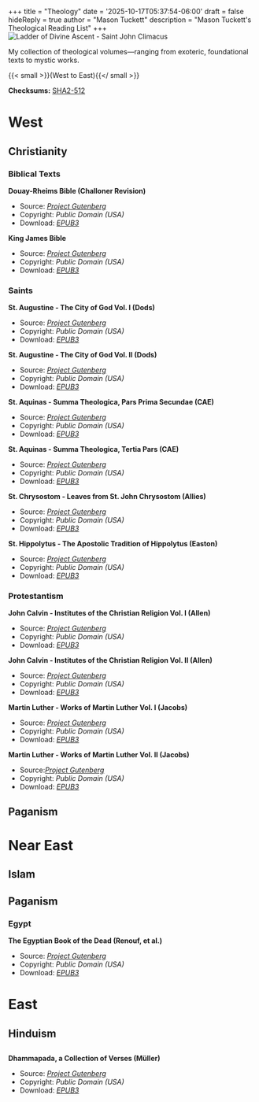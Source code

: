 +++
title =  "Theology"
date = '2025-10-17T05:37:54-06:00'
draft = false
hideReply = true
author = "Mason Tuckett"
description = "Mason Tuckett's Theological Reading List"
+++
![Ladder of Divine Ascent - Saint John Climacus](/images/texts/theology/ladder.webp)

My collection of theological volumes—ranging from exoteric, foundational texts to mystic works.

{{< small >}}(West to East){{</ small >}}

__Checksums:__ [SHA2-512](/texts/theology/SHA2-512.txt)

# West

## Christianity

### Biblical Texts

__Douay-Rheims Bible (Challoner Revision)__

- Source: *[Project Gutenberg](https://www.gutenberg.org/ebooks/8300)*
- Copyright: *Public Domain (USA)*
- Download: *[EPUB3](/texts/theology/Douay_Rheims-The_Bible.epub)*


__King James Bible__

- Source: *[Project Gutenberg](https://www.gutenberg.org/ebooks/10)*
- Copyright: *Public Domain (USA)*
- Download: *[EPUB3](/texts/theology/King_James-The_Bible.epub)*

### Saints

__St. Augustine - The City of God Vol. I (Dods)__

- Source: *[Project Gutenberg](https://www.gutenberg.org/ebooks/45304)*
- Copyright: *Public Domain (USA)*
- Download: *[EPUB3](/texts/theology/Augustine-The_City_of_God1.epub)*

__St. Augustine - The City of God Vol. II (Dods)__

- Source: *[Project Gutenberg](https://www.gutenberg.org/ebooks/45305)*
- Copyright: *Public Domain (USA)*
- Download: *[EPUB3](/texts/theology/Augustine-The_City_of_God2.epub)*

__St. Aquinas - Summa Theologica, Pars Prima Secundae (CAE)__

- Source: *[Project Gutenberg](https://www.gutenberg.org/ebooks/17897)*
- Copyright: *Public Domain (USA)*
- Download: *[EPUB3](/texts/theology/Thomas_Aquinas-Pars_Prima_Secundae.epub)*

__St. Aquinas - Summa Theologica, Tertia Pars (CAE)__

- Source: *[Project Gutenberg](https://www.gutenberg.org/ebooks/19950)*
- Copyright: *Public Domain (USA)*
- Download: *[EPUB3](/texts/theology/Thomas_Aquinas-Tertia_Pars.epub)*

__St. Chrysostom - Leaves from St. John Chrysostom (Allies)__

- Source: *[Project Gutenberg](https://www.gutenberg.org/ebooks/62447)*
- Copyright: *Public Domain (USA)*
- Download: *[EPUB3](/texts/theology/John_Chrysostom-Leaves_from_St._John_Chrysostom.epub)*

__St. Hippolytus - The Apostolic Tradition of Hippolytus (Easton)__

- Source: *[Project Gutenberg](https://www.gutenberg.org/ebooks/61614)*
- Copyright: *Public Domain (USA)*
- Download: *[EPUB3](/texts/theology/Hippolytus_of_Rome-The_Apostolic_Tradition_of_Hippolytus.epub)*

### Protestantism

__John Calvin - Institutes of the Christian Religion Vol. I (Allen)__

- Source: *[Project Gutenberg](https://www.gutenberg.org/ebooks/45001)*
- Copyright: *Public Domain (USA)*
- Download: *[EPUB3](/texts/theology/John_Calvin-Institutes_of_the_Christian_Religion_Vol_1.epub)*

__John Calvin - Institutes of the Christian Religion Vol. II (Allen)__

- Source: *[Project Gutenberg](https://www.gutenberg.org/ebooks/64392)*
- Copyright: *Public Domain (USA)*
- Download: *[EPUB3](/texts/theology/John_Calvin-Institutes_of_the_Christian_Religion_Vol_2.epub)*

__Martin Luther - Works of Martin Luther Vol. I (Jacobs)__

- Source: *[Project Gutenberg](https://www.gutenberg.org/ebooks/31604)*
- Copyright: *Public Domain (USA)*
- Download: *[EPUB3](/texts/theology/Martin_Luther-Works_Vol_1.epub)*

__Martin Luther - Works of Martin Luther Vol. II (Jacobs)__

- Source:*[Project Gutenberg](https://www.gutenberg.org/ebooks/34904)*
- Copyright: *Public Domain (USA)*
- Download: *[EPUB3](/texts/theology/Martin_Luther-Works_Vol_2.epub)*

## Paganism

# Near East

## Islam

## Paganism

### Egypt

__The Egyptian Book of the Dead (Renouf, et al.)__

- Source: *[Project Gutenberg](https://www.gutenberg.org/ebooks/69566)*
- Copyright: *Public Domain (USA)*
- Download: *[EPUB3](/texts/theology/Egyptian_Book_of_the_Dead.epub)*

# East

## Hinduism

## 

__Dhammapada, a Collection of Verses (Müller)__

- Source: *[Project Gutenberg](https://www.gutenberg.org/ebooks/2017)*
- Copyright: *Public Domain (USA)*
- Download: *[EPUB3](/texts/theology/Dhammapada.epub)*

